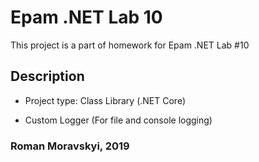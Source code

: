 # Epam .NET Lab 10

This project is a part of homework for Epam .NET Lab #10

## Description

- Project type: Class Library (.NET Core)

- Custom Logger (For file and console logging)

### Roman Moravskyi, 2019
